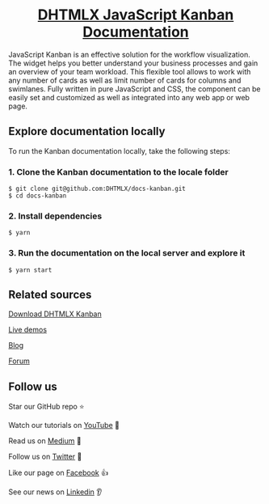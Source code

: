<h1 align="center"><a href="https://docs.dhtmlx.com/kanban/">DHTMLX JavaScript Kanban Documentation</a></h1>

JavaScript Kanban is an effective solution for the workflow visualization. The widget helps you better understand your business processes and gain an overview of your team workload. This flexible tool allows to work with any number of cards as well as limit number of cards for columns and swimlanes. Fully written in pure JavaScript and CSS, the component can be easily set and customized as well as integrated into any web app or web page. 

## Explore documentation locally

To run the Kanban documentation locally, take the following steps:

### 1. Clone the Kanban documentation to the locale folder

```
$ git clone git@github.com:DHTMLX/docs-kanban.git
$ cd docs-kanban
```

### 2. Install dependencies

```
$ yarn
```

### 3. Run the documentation on the local server and explore it

```
$ yarn start
```

## Related sources

[Download DHTMLX Kanban](https://dhtmlx.com/docs/products/dhtmlxKanban/download.shtml)

[Live demos](https://snippet.dhtmlx.com/61crsls3?mode=wide&text=#kanban)

[Blog](https://dhtmlx.com/blog/)

[Forum](https://forum.dhtmlx.com/c/widgets/)

## Follow us

Star our GitHub repo :star:

Watch our tutorials on [YouTube](https://www.youtube.com/user/dhtmlx/videos) :eyes:

Read us on [Medium](https://medium.com/@dhtmlx) :newspaper:

Follow us on [Twitter](https://twitter.com/dhtmlx) :feet:

Like our page on [Facebook](https://www.facebook.com/dhtmlx/) :thumbsup:

See our news on [Linkedin](https://www.linkedin.com/groups/3345009/) :ear:


